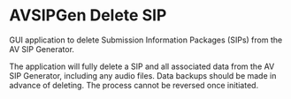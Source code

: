# AVSIPGen Delete SIP
GUI application to delete Submission Information Packages (SIPs) from the AV SIP Generator.

The application will fully delete a SIP and all associated data from the AV SIP Generator, including any audio files.  Data backups should be made in advance of deleting.  The process cannot be reversed once initiated. 
